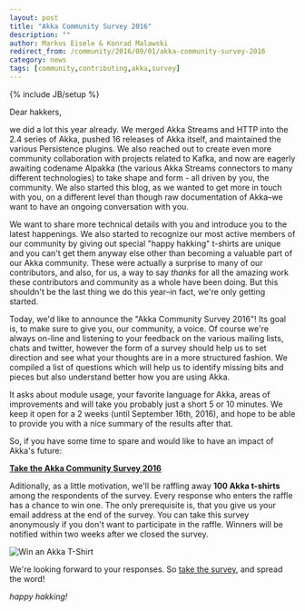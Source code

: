 ```yaml
---
layout: post
title: "Akka Community Survey 2016"
description: ""
author: Markus Eisele & Konrad Malawski
redirect_from: /community/2016/09/01/akka-community-survey-2016
category: news
tags: [community,contributing,akka,survey]
---
```

{% include JB/setup %}

Dear hakkers,

we did a lot this year already. We merged Akka Streams and HTTP into the 2.4 series of Akka, pushed 16 releases of Akka itself, and maintained the various Persistence plugins. We also reached out to create even more community collaboration with projects related to Kafka, and now are eagerly awaiting codename Alpakka (the various Akka Streams connectors to many different technologies) to take shape and form - all driven by you, the community. We also started this blog, as we wanted to get more in touch with you, on a different level than though raw documentation of Akka–we want to have an ongoing conversation with you. 

We want to share more technical details with you and introduce you to the latest happenings. We also started to recognize our most active members of our community by giving out special "happy hakking" t-shirts are unique and you can't get them anyway else other than becoming a valuable part of our Akka community. These were actually a surprise to many of our contributors, and also, for us, a way to say _thanks_ for all the amazing work these contributors and community as a whole have been doing. But this shouldn't be the last thing we do this year–in fact, we're only getting started. 


Today, we'd like to announce the "Akka Community Survey 2016"! Its goal is, to make sure to give you, our community, a voice. 
Of course we're always on-line and listening to your feedback on the various mailing lists, chats and twitter, however the form of a survey should help us to set direction and see what your thoughts are in a more structured fashion. We compiled a list of questions which will help us to identify missing bits and pieces but also understand better how you are using Akka.

It asks about module usage, your favorite language for Akka, areas of improvements and will take you probably just a short 5 or 10 minutes. We keep it open for a 2 weeks (until September 16th, 2016), and hope to be able to provide you with a nice summary of the results after that.

So, if you have some time to spare and would like to have an impact of Akka's future: 

**[Take the Akka Community Survey 2016](https://lightbend.qualtrics.com/jfe/form/SV_3VnWxXR09f7lAEd?Q_JFE=qdg)**

Aditionally, as a little motivation, we'll be raffling away **100 Akka t-shirts** among the respondents of the survey. Every response who enters the raffle has a chance to win one. The only prerequisite is,   that you give us your email address at the end of the survey. You can take this survey anonymously if you don't want to participate in the raffle.
Winners will be notified within two weeks after we closed the survey.

![Win an Akka T-Shirt](http://cdn.shopify.com/s/files/1/0321/1241/products/akka-shirt_1024x1024.jpg?v=1431561530) 

We're looking forward to your responses. So [take the survey](https://lightbend.qualtrics.com/jfe/form/SV_3VnWxXR09f7lAEd?Q_JFE=qdg), and spread the word!

*happy hakking!*
